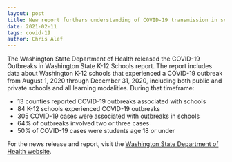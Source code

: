```yaml
---
layout: post
title: New report furthers understanding of COVID-19 transmission in schools
date: 2021-02-11
tags: covid-19
author: Chris Alef
---
```

The Washington State Department of Health released the COVID-19 Outbreaks in Washington State K-12 Schools report. The report includes data about Washington K-12 schools that experienced a COVID-19 outbreak from August 1, 2020 through December 31, 2020, including both public and private schools and all learning modalities. During that timeframe:

* 13 counties reported COVID-19 outbreaks associated with schools
* 84 K-12 schools experienced COVID-19 outbreaks
* 305 COVID-19 cases were associated with outbreaks in schools
* 64% of outbreaks involved two or three cases
* 50% of COVID-19 cases were students age 18 or under

For the news release and report, visit the [Washington State Department of Health website](https://www.doh.wa.gov/Newsroom/Articles/ID/2612/New-report-furthers-understanding-COVID-19-transmission-in-schools).

